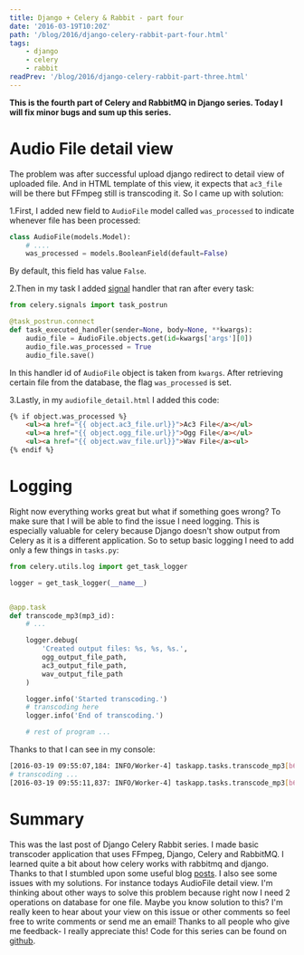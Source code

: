 ```yaml
---
title: Django + Celery & Rabbit - part four
date: '2016-03-19T10:20Z'
path: '/blog/2016/django-celery-rabbit-part-four.html'
tags: 
    - django
    - celery
    - rabbit
readPrev: '/blog/2016/django-celery-rabbit-part-three.html'
---
```


**This is the fourth part of Celery and RabbitMQ in Django series. Today
I will fix minor bugs and sum up this series.**

Audio File detail view
======================

The problem was after successful upload django redirect to detail view
of uploaded file. And in HTML template of this view, it expects that
`ac3_file` will be there but FFmpeg still is transcoding it. So I came up
with solution:

1.First, I added new field to `AudioFile` model called `was_processed`
to indicate whenever file has been processed:

```python
class AudioFile(models.Model):
    # ....
    was_processed = models.BooleanField(default=False)
```

By default, this field has value `False`.

2.Then in my task I added
[signal](http://docs.celeryproject.org/en/latest/userguide/signals.html)
handler that ran after every task:

```python
from celery.signals import task_postrun

@task_postrun.connect
def task_executed_handler(sender=None, body=None, **kwargs):
    audio_file = AudioFile.objects.get(id=kwargs['args'][0])
    audio_file.was_processed = True
    audio_file.save()
```

In this handler id of `AudioFile` object is taken from `kwargs`. After
retrieving certain file from the database, the flag `was_processed` is
set.

3.Lastly, in my `audiofile_detail.html` I added this code:

```html
{% if object.was_processed %}
    <ul><a href="{{ object.ac3_file.url}}">Ac3 File</a></ul>
    <ul><a href="{{ object.ogg_file.url}}">Ogg File</a></ul>
    <ul><a href="{{ object.wav_file.url}}">Wav File</a><ul>
{% endif %}
```

Logging
=======

Right now everything works great but what if something goes wrong? To
make sure that I will be able to find the issue I need logging. This is
especially valuable for celery because Django doesn't show output from
Celery as it is a different application. So to setup basic logging I
need to add only a few things in `tasks.py`:

```python
from celery.utils.log import get_task_logger

logger = get_task_logger(__name__)


@app.task
def transcode_mp3(mp3_id):
    # ...

    logger.debug(
        'Created output files: %s, %s, %s.',
        ogg_output_file_path,
        ac3_output_file_path,
        wav_output_file_path
    )

    logger.info('Started transcoding.')
    # transcoding here
    logger.info('End of transcoding.')

    # rest of program ...
```

Thanks to that I can see in my console:

```bash
[2016-03-19 09:55:07,184: INFO/Worker-4] taskapp.tasks.transcode_mp3[b6ca93d4-e58c-496f-b8e5-4ba493b8a92a]: Started transcoding.
# transcoding ...
[2016-03-19 09:55:11,837: INFO/Worker-4] taskapp.tasks.transcode_mp3[b6ca93d4-e58c-496f-b8e5-4ba493b8a92a]: End of transcoding.
```

Summary
=======

This was the last post of Django Celery Rabbit series. I made basic
transcoder application that uses FFmpeg, Django, Celery and RabbitMQ. I
learned quite a bit about how celery works with rabbitmq and django.
Thanks to that I stumbled upon some useful blog
[posts](https://denibertovic.com/posts/celery-best-practices/). I also
see some issues with my solutions. For instance todays AudioFile detail
view. I'm thinking about other ways to solve this problem because right
now I need 2 operations on database for one file. Maybe you know
solution to this? I'm really keen to hear about your view on this issue
or other comments so feel free to write comments or send me an email!
Thanks to all people who give me feedback- I really appreciate this!
Code for this series can be found on
[github](https://github.com/krzysztofzuraw/personal-blog-projects/tree/master/blog_celery_rabbit).
